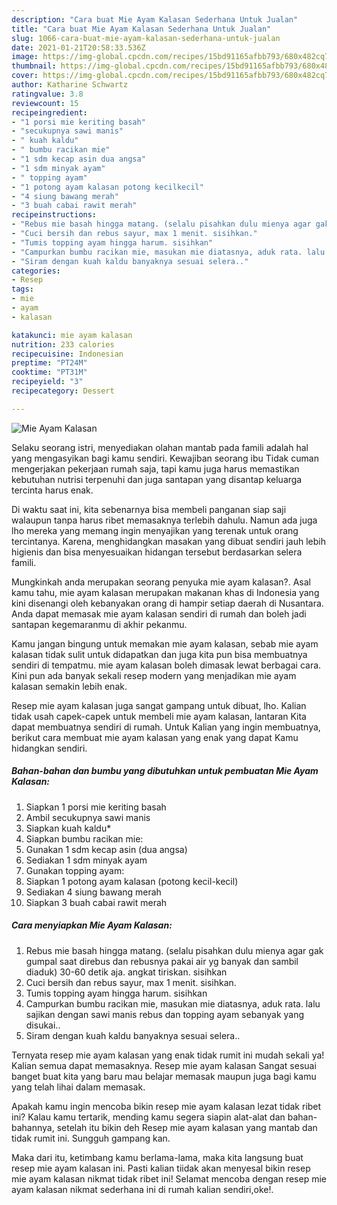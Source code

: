 ```yaml
---
description: "Cara buat Mie Ayam Kalasan Sederhana Untuk Jualan"
title: "Cara buat Mie Ayam Kalasan Sederhana Untuk Jualan"
slug: 1066-cara-buat-mie-ayam-kalasan-sederhana-untuk-jualan
date: 2021-01-21T20:58:33.536Z
image: https://img-global.cpcdn.com/recipes/15bd91165afbb793/680x482cq70/mie-ayam-kalasan-foto-resep-utama.jpg
thumbnail: https://img-global.cpcdn.com/recipes/15bd91165afbb793/680x482cq70/mie-ayam-kalasan-foto-resep-utama.jpg
cover: https://img-global.cpcdn.com/recipes/15bd91165afbb793/680x482cq70/mie-ayam-kalasan-foto-resep-utama.jpg
author: Katharine Schwartz
ratingvalue: 3.8
reviewcount: 15
recipeingredient:
- "1 porsi mie keriting basah"
- "secukupnya sawi manis"
- " kuah kaldu"
- " bumbu racikan mie"
- "1 sdm kecap asin dua angsa"
- "1 sdm minyak ayam"
- " topping ayam"
- "1 potong ayam kalasan potong kecilkecil"
- "4 siung bawang merah"
- "3 buah cabai rawit merah"
recipeinstructions:
- "Rebus mie basah hingga matang. (selalu pisahkan dulu mienya agar gak gumpal saat direbus dan rebusnya pakai air yg banyak dan sambil diaduk) 30-60 detik aja. angkat tiriskan. sisihkan"
- "Cuci bersih dan rebus sayur, max 1 menit. sisihkan."
- "Tumis topping ayam hingga harum. sisihkan"
- "Campurkan bumbu racikan mie, masukan mie diatasnya, aduk rata. lalu sajikan dengan sawi manis rebus dan topping ayam sebanyak yang disukai.."
- "Siram dengan kuah kaldu banyaknya sesuai selera.."
categories:
- Resep
tags:
- mie
- ayam
- kalasan

katakunci: mie ayam kalasan 
nutrition: 233 calories
recipecuisine: Indonesian
preptime: "PT24M"
cooktime: "PT31M"
recipeyield: "3"
recipecategory: Dessert

---
```



![Mie Ayam Kalasan](https://img-global.cpcdn.com/recipes/15bd91165afbb793/680x482cq70/mie-ayam-kalasan-foto-resep-utama.jpg)

Selaku seorang istri, menyediakan olahan mantab pada famili adalah hal yang mengasyikan bagi kamu sendiri. Kewajiban seorang ibu Tidak cuman mengerjakan pekerjaan rumah saja, tapi kamu juga harus memastikan kebutuhan nutrisi terpenuhi dan juga santapan yang disantap keluarga tercinta harus enak.

Di waktu  saat ini, kita sebenarnya bisa membeli panganan siap saji walaupun tanpa harus ribet memasaknya terlebih dahulu. Namun ada juga lho mereka yang memang ingin menyajikan yang terenak untuk orang tercintanya. Karena, menghidangkan masakan yang dibuat sendiri jauh lebih higienis dan bisa menyesuaikan hidangan tersebut berdasarkan selera famili. 



Mungkinkah anda merupakan seorang penyuka mie ayam kalasan?. Asal kamu tahu, mie ayam kalasan merupakan makanan khas di Indonesia yang kini disenangi oleh kebanyakan orang di hampir setiap daerah di Nusantara. Anda dapat memasak mie ayam kalasan sendiri di rumah dan boleh jadi santapan kegemaranmu di akhir pekanmu.

Kamu jangan bingung untuk memakan mie ayam kalasan, sebab mie ayam kalasan tidak sulit untuk didapatkan dan juga kita pun bisa membuatnya sendiri di tempatmu. mie ayam kalasan boleh dimasak lewat berbagai cara. Kini pun ada banyak sekali resep modern yang menjadikan mie ayam kalasan semakin lebih enak.

Resep mie ayam kalasan juga sangat gampang untuk dibuat, lho. Kalian tidak usah capek-capek untuk membeli mie ayam kalasan, lantaran Kita dapat membuatnya sendiri di rumah. Untuk Kalian yang ingin membuatnya, berikut cara membuat mie ayam kalasan yang enak yang dapat Kamu hidangkan sendiri.

<!--inarticleads1-->

##### Bahan-bahan dan bumbu yang dibutuhkan untuk pembuatan Mie Ayam Kalasan:

1. Siapkan 1 porsi mie keriting basah
1. Ambil secukupnya sawi manis
1. Siapkan  kuah kaldu*
1. Siapkan  bumbu racikan mie:
1. Gunakan 1 sdm kecap asin (dua angsa)
1. Sediakan 1 sdm minyak ayam
1. Gunakan  topping ayam:
1. Siapkan 1 potong ayam kalasan (potong kecil-kecil)
1. Sediakan 4 siung bawang merah
1. Siapkan 3 buah cabai rawit merah




<!--inarticleads2-->

##### Cara menyiapkan Mie Ayam Kalasan:

1. Rebus mie basah hingga matang. (selalu pisahkan dulu mienya agar gak gumpal saat direbus dan rebusnya pakai air yg banyak dan sambil diaduk) 30-60 detik aja. angkat tiriskan. sisihkan
1. Cuci bersih dan rebus sayur, max 1 menit. sisihkan.
1. Tumis topping ayam hingga harum. sisihkan
1. Campurkan bumbu racikan mie, masukan mie diatasnya, aduk rata. lalu sajikan dengan sawi manis rebus dan topping ayam sebanyak yang disukai..
1. Siram dengan kuah kaldu banyaknya sesuai selera..




Ternyata resep mie ayam kalasan yang enak tidak rumit ini mudah sekali ya! Kalian semua dapat memasaknya. Resep mie ayam kalasan Sangat sesuai banget buat kita yang baru mau belajar memasak maupun juga bagi kamu yang telah lihai dalam memasak.

Apakah kamu ingin mencoba bikin resep mie ayam kalasan lezat tidak ribet ini? Kalau kamu tertarik, mending kamu segera siapin alat-alat dan bahan-bahannya, setelah itu bikin deh Resep mie ayam kalasan yang mantab dan tidak rumit ini. Sungguh gampang kan. 

Maka dari itu, ketimbang kamu berlama-lama, maka kita langsung buat resep mie ayam kalasan ini. Pasti kalian tiidak akan menyesal bikin resep mie ayam kalasan nikmat tidak ribet ini! Selamat mencoba dengan resep mie ayam kalasan nikmat sederhana ini di rumah kalian sendiri,oke!.

